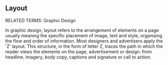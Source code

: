## Layout

RELATED TERMS: Graphic Design

In graphic design, layout refers to the arrangement of elements on a page usually meaning the specific placement of image, text and style, organising the flow and order of information.  Most designers and advertisers apply the 'Z' layout. This structure, in the form of letter Z, traces the path in which the reader views the elements on the page, advertisement or design: from headline, imagery, body copy, captions and signature or call to action.
